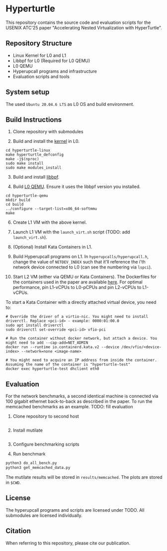 # Hyperturtle
This repository contains the source code and evaluation scripts for the USENIX ATC'25 paper "Accelerating Nested Virtualization with HyperTurtle".

## Repository Structure
- Linux Kernel for L0 and L1
- Libbpf for L0 (Required for L0 QEMU)
- L0 QEMU
- Hyperupcall programs and infrastructure
- Evaluation scripts and tools

## System setup
The used `Ubuntu 20.04.6 LTS` as L0 OS and build environment.

## Build Instructions
1. Clone repository with submodules

2. Build and install the [kernel](https://github.com/OriBenZur/hyperturtle-linux/tree/ff0190f81a93bff05ab43ed5218ae7ba558a3b43) in L0.
```
cd hyperturtle-linux
make hyperturtle_defconfig
make -j$(nproc)
sudo make install
sudo make modules_install
```

3. Build and install [libbpf](https://github.com/OriBenZur/hyperturtle-libbpf/tree/950a896dc34e4bd97f971af0c4a7783dc51049a2).

4. Build [L0 QEMU](https://github.com/OriBenZur/hyperturtle-qemu/tree/da3218d45fb8611d73edc3c0eb5c6b20658c86b2). Ensure it uses the libbpf version you installed.
```
cd hyperturtle-qemu
mkdir build
cd build
../configure --target-list=x86_64-softmmu
make
```

6. Create L1 VM with the above kernel.

7. Launch L1 VM with the `launch_virt.sh` script (TODO: add `launch_virt.sh`).

8. (Optional) Install Kata Containers in L1.

9. Build Hyperupcall programs on L1.
In `hyperupcalls/hyperupcall.h`, change the value of `NETDEV_INDEX` such that it'll reference the i'th network device connected to L0 (can see the numbering via `lspci`).

11. Start L2 VM (either via QEMU or Kata Containers). The Dockerfiles for the containers used in the paper are available [here](containers).
For optimal performance, pin L1-vCPUs to L0-pCPUs and pin L2-vCPUs to L1-vCPUs.

To start a Kata Container with a directly attached virtual device, you need to:

```
# Override the driver of a virtio-nic. You might need to install driverctl. Replace <pci-id> - example: 0000:01:00.0
sudo apt install driverctl
sudo driverctl set-override <pci-id> vfio-pci

# Run the container without docker network, but attach a device. You might need to add --cap-add=NET_ADMIN
docker run --runtime io.containerd.kata.v2 --device /dev/vfio/<device-index> --network=none <image-name>

# You might need to acquire an IP address from inside the container. Assuming the name of the container is "hyperturtle-test"
docker exec hyperturtle-test dhclient eth0
```

## Evaluation
For the network benchmarks, a second identical machine is connected via 100 gigabit ethernet back-to-back as described in the paper.
To run the memcached benchmarks as an example.
TODO: fill evaluation

1. Clone repository to second host
```sh

```

2. Install mutilate
```sh

```

3. Configure benchmarking scripts


4. Run benchmark
```sh
python3 do_all_bench.py
python3 get_memcached_data.py
```

The mutilate results will be stored in `results/memcached`. The plots are stored in `$CWD`.

## License
The hyperupcall programs and scripts are licensed under TODO. All submodules are licensed individually.

## Citation
When referring to this repository, please cite our publication.

```bibtex

```

